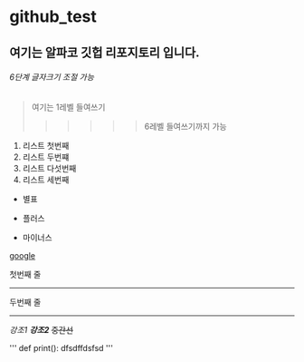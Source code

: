 # github_test




## 여기는 알파코 깃헙 리포지토리 입니다.

###### 6단계 글자크기 조절 가능

> 여기는 1레벨 들여쓰기
> 
>>>>>> 6레벨 들여쓰기까지 가능


1. 리스트 첫번째
2. 리스트 두번쨰
5. 리스트 다섯번째
3. 리스트 세번째

* 별표
+ 플러스
- 마이너스

[google](https://google.com)

첫번째 줄
***
두번째 줄
- - -

*강조1*
***강조2***
~~중간선~~


'''
def print():
  dfsdffdsfsd
'''
